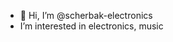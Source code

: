 - 👋 Hi, I’m @scherbak-electronics
- I’m interested in electronics, music

<!---
scherbak-electronics/scherbak-electronics is a ✨ special ✨ repository because its `README.md` (this file) appears on your GitHub profile.
You can click the Preview link to take a look at your changes.
--->
